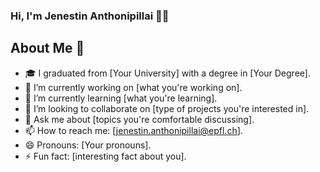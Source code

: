 ### Hi, I'm Jenestin Anthonipillai 👋🏾

## About Me 📖

- 🎓 I graduated from [Your University] with a degree in [Your Degree].
- 🔭 I’m currently working on [what you're working on].
- 🌱 I’m currently learning [what you're learning].
- 👯 I’m looking to collaborate on [type of projects you're interested in].
- 💬 Ask me about [topics you're comfortable discussing].
- 📫 How to reach me: [jenestin.anthonipillai@epfl.ch].
- 😄 Pronouns: [Your pronouns].
- ⚡ Fun fact: [interesting fact about you].
